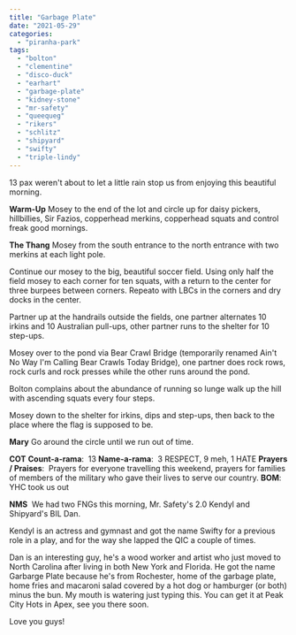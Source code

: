 ```yaml
---
title: "Garbage Plate"
date: "2021-05-29"
categories: 
  - "piranha-park"
tags: 
  - "bolton"
  - "clementine"
  - "disco-duck"
  - "earhart"
  - "garbage-plate"
  - "kidney-stone"
  - "mr-safety"
  - "queequeg"
  - "rikers"
  - "schlitz"
  - "shipyard"
  - "swifty"
  - "triple-lindy"
---
```


13 pax weren't about to let a little rain stop us from enjoying this beautiful morning.

**Warm-Up** Mosey to the end of the lot and circle up for daisy pickers, hillbillies, Sir Fazios, copperhead merkins, copperhead squats and control freak good mornings.

**The Thang** Mosey from the south entrance to the north entrance with two merkins at each light pole.

Continue our mosey to the big, beautiful soccer field. Using only half the field mosey to each corner for ten squats, with a return to the center for three burpees between corners. Repeato with LBCs in the corners and dry docks in the center.

Partner up at the handrails outside the fields, one partner alternates 10 irkins and 10 Australian pull-ups, other partner runs to the shelter for 10 step-ups.

Mosey over to the pond via Bear Crawl Bridge (temporarily renamed Ain't No Way I'm Calling Bear Crawls Today Bridge), one partner does rock rows, rock curls and rock presses while the other runs around the pond.

Bolton complains about the abundance of running so lunge walk up the hill with ascending squats every four steps.

Mosey down to the shelter for irkins, dips and step-ups, then back to the place where the flag is supposed to be.

**Mary** Go around the circle until we run out of time.

**COT** **Count-a-rama**:  13 **Name-a-rama**:  3 RESPECT, 9 meh, 1 HATE **Prayers / Praises**:  Prayers for everyone travelling this weekend, prayers for families of members of the military who gave their lives to serve our country. **BOM**:  YHC took us out

**NMS**  We had two FNGs this morning, Mr. Safety's 2.0 Kendyl and Shipyard's BIL Dan.

Kendyl is an actress and gymnast and got the name Swifty for a previous role in a play, and for the way she lapped the QIC a couple of times.

Dan is an interesting guy, he's a wood worker and artist who just moved to North Carolina after living in both New York and Florida. He got the name Garbarge Plate because he's from Rochester, home of the garbage plate, home fries and macaroni salad covered by a hot dog or hamburger (or both) minus the bun. My mouth is watering just typing this. You can get it at Peak City Hots in Apex, see you there soon.

Love you guys!
